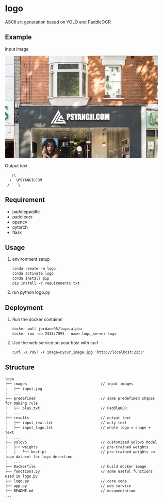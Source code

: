 # logo

ASCII art generation based on YOLO and PaddleOCR

## Example

input image

![input](images/input.jpg)

Output text

```
   /\              
  /  \PSYANGILCOM  
 /_  _\            

```

## Requirement

* paddlepaddle
* paddleocr
* opencv
* pytorch
* flask

## Usage

1. environment setup

   ```
   conda create -n logo
   conda activate logo
   conda install pip
   pip install -r requirements.txt
   ```

2. run python logo.py

## Deployment

1. Run the docker container

   ```
   docker pull jordane95/logo:alpha
   docker run -dp 2333:7595 --name logo_server logo
   ```

2. Use the web service on your host with curl

   ```
   curl -X POST -F image=@your_image.jpg 'http://localhost:2333'
   ```

## Structure

```
logo
├── images                                  // input images
│   ├── input.jpg
│   ...
├── predefined                              // some predefined shapes for making rule
│   ├── plus.txt                            // PaddleOCR
│   ...
├── results                                 // output text
│   ├── input_text.txt                      // only text
│   ├── input_logo.txt                      // whole logo = shape + text
│   ...
├── yolov5                                  // customized yolov5 model
│   ├── weights                             // pre-trained weights
│   │   └── best.pt                         // pre-trained weights on logo dataset for logo detection    
│   ...
├── Dockerfile                              // build docker image
├── functions.py                            // some useful functions used in logo.py
├── logo.py                                 // core code
├── app.py                                  // web service
├── README.md                               // documentation
...
```

